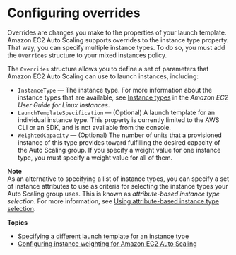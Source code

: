 # Configuring overrides<a name="ec2-auto-scaling-configuring-overrides"></a>

Overrides are changes you make to the properties of your launch template\. Amazon EC2 Auto Scaling supports overrides to the instance type property\. That way, you can specify multiple instance types\. To do so, you must add the `Overrides` structure to your mixed instances policy\.

The `Overrides` structure allows you to define a set of parameters that Amazon EC2 Auto Scaling can use to launch instances, including:
+ `InstanceType` — The instance type\. For more information about the instance types that are available, see [Instance types](https://docs.aws.amazon.com/AWSEC2/latest/UserGuide/instance-types.html) in the *Amazon EC2 User Guide for Linux Instances*\. 
+ `LaunchTemplateSpecification` — \(Optional\) A launch template for an individual instance type\. This property is currently limited to the AWS CLI or an SDK, and is not available from the console\. 
+ `WeightedCapacity` — \(Optional\) The number of units that a provisioned instance of this type provides toward fulfilling the desired capacity of the Auto Scaling group\. If you specify a weight value for one instance type, you must specify a weight value for all of them\.

**Note**  
As an alternative to specifying a list of instance types, you can specify a set of instance attributes to use as criteria for selecting the instance types your Auto Scaling group uses\. This is known as *attribute\-based instance type selection*\. For more information, see [Using attribute\-based instance type selection](create-asg-instance-type-requirements.md)\.

**Topics**
+ [Specifying a different launch template for an instance type](ec2-auto-scaling-mixed-instances-groups-launch-template-overrides.md)
+ [Configuring instance weighting for Amazon EC2 Auto Scaling](ec2-auto-scaling-mixed-instances-groups-instance-weighting.md)